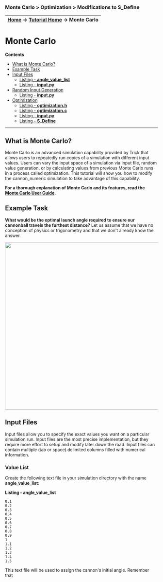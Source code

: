 ### Monte Carlo > Optimization > Modifications to S_Define

| [Home](/trick) → [Tutorial Home](Tutorial) → Monte Carlo |
|--------------------------------------------------------|

# Monte Carlo

**Contents**

* [What is Monte Carlo?](#what-is-monte-carlo)
* [Example Task](#example-task)
* [Input Files](#input-files)
  - [Listing - **angle_value_list**](#listing-value-list)
  - [Listing - **input.py**](#listing-input_1)
* [Random Input Generation](#random-input-generation)
  - [Listing - **input.py**](#listing-input-2)
* [Optimization](#optimization)
  - [Listing - **optimization.h**](#listing-optimization-h)
  - [Listing - **optimization.c**](#listing-optimization-c)
  - [Listing - **input.py**](#listing-input-3)
  - [Listing - **S_Define**](#listing-s-define)

***

<a id=what-is-monte-carlo></a>
## What is Monte Carlo?

Monte Carlo is an advanced simulation capability provided by Trick that allows users to repeatedly run copies of a simulation with different input values. Users can vary the input space of a simulation via input file, random value generation, or by calculating values from previous Monte Carlo runs in a process called optimization. This tutorial will show you how to modify the cannon_numeric simulation to take advantage of this capability.

**For a thorough explanation of Monte Carlo and its features, read the [Monte Carlo User Guide](/trick/documentation/simulation_capabilities/UserGuide-Monte-Carlo).**

<a id=example-task></a>
## Example Task
**What would be the optimal launch angle required to ensure our cannonball travels the furthest distance?** Let us assume that we have no conception of physics or trigonometry and that we don't already know the answer.

<p align="center">
	<img src="images/OptimalLaunchAngle.png" width=550px/>
</p>

<a id=input-files></a>
## Input Files
Input files allow you to specify the exact values you want on a particular simulation run. Input files are the most precise implementation, but they require more effort to setup and modify later down the road. Input files can contain multiple (tab or space) delimited columns filled with numerical information.

### Value List
Create the following text file in your simulation directory with the name **angle\_value\_list**:

<a id=listing-value-list></a>
**Listing - angle_value_list**

```
0.1
0.2
0.3
0.4
0.5
0.6
0.7
0.8
0.9
1
1.1
1.2
1.3
1.4
1.5

```
This text file will be used to assign the cannon's initial angle. Remember that
